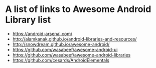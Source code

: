 A list of links to Awesome Android Library list
===========================
* https://android-arsenal.com/
* http://alamkanak.github.io/android-libraries-and-resources/
* http://snowdream.github.io/awesome-android/
* https://github.com/wasabeef/awesome-android-ui
* https://github.com/wasabeef/awesome-android-libraries
* https://github.com/cesards/AndroidElementals
